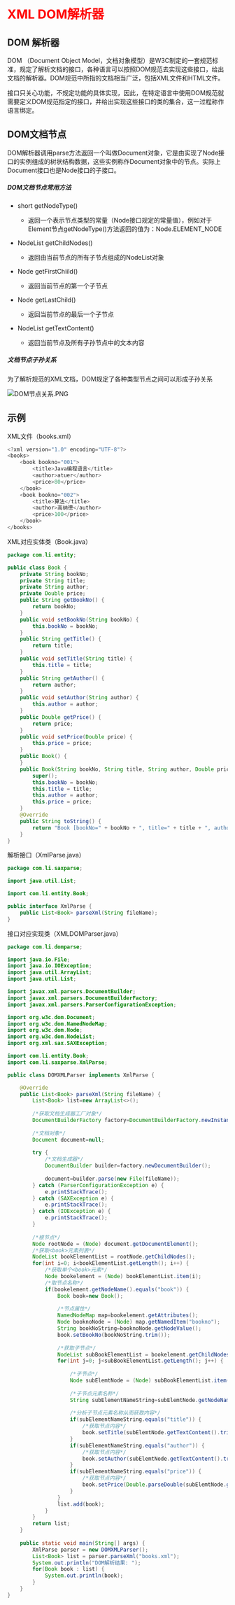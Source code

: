 # <font color="red">XML DOM解析器</font>

## DOM 解析器

DOM （Document Object Model，文档对象模型）是W3C制定的一套规范标准，规定了解析文档的接口，各种语言可以按照DOM规范去实现这些接口，给出文档的解析器。DOM规范中所指的文档相当广泛，包括XML文件和HTML文件。

接口只关心功能，不规定功能的具体实现，因此，在特定语言中使用DOM规范就需要定义DOM规范指定的接口，并给出实现这些接口的类的集合，这一过程称作语言绑定。

## DOM文档节点

DOM解析器调用parse方法返回一个叫做Document对象，它是由实现了Node接口的实例组成的树状结构数据，这些实例称作Document对象中的节点。实际上Document接口也是Node接口的子接口。

##### DOM文档节点常用方法

- short getNodeType()

	- 返回一个表示节点类型的常量（Node接口规定的常量值），例如对于Element节点getNodeType()方法返回的值为：Node.ELEMENT_NODE

- NodeList getChildNodes()

	- 返回由当前节点的所有子节点组成的NodeList对象

- Node getFirstChiild()

	- 返回当前节点的第一个子节点

- Node getLastChild()

	- 返回当前节点的最后一个子节点

- NodeList getTextContent()

	- 返回当前节点及所有子孙节点中的文本内容

##### 文档节点子孙关系

为了解析规范的XML文档，DOM规定了各种类型节点之间可以形成子孙关系

![DOM节点关系.PNG](https://img-blog.csdn.net/20180513115648415)

## 示例

XML文件（books.xml）

```java
<?xml version="1.0" encoding="UTF-8"?>
<books>
	<book bookno="001">
		<title>Java编程语言</title>
		<author>atuer</author>
		<price>80</price>
	</book>
	<book bookno="002">
		<title>算法</title>
		<author>高纳德</author>
		<price>100</price>
	</book>
</books>
```

XML对应实体类（Book.java）

```java
package com.li.entity;

public class Book {
	private String bookNo;
	private String title;
	private String author;
	private Double price;
	public String getBookNo() {
		return bookNo;
	}
	public void setBookNo(String bookNo) {
		this.bookNo = bookNo;
	}
	public String getTitle() {
		return title;
	}
	public void setTitle(String title) {
		this.title = title;
	}
	public String getAuthor() {
		return author;
	}
	public void setAuthor(String author) {
		this.author = author;
	}
	public Double getPrice() {
		return price;
	}
	public void setPrice(Double price) {
		this.price = price;
	}
	public Book() {
	}
	public Book(String bookNo, String title, String author, Double price) {
		super();
		this.bookNo = bookNo;
		this.title = title;
		this.author = author;
		this.price = price;
	}
	@Override
	public String toString() {
		return "Book [bookNo=" + bookNo + ", title=" + title + ", author=" + author + ", price=" + price + "]";
	}
}

```

解析接口（XmlParse.java）

```java
package com.li.saxparse;

import java.util.List;

import com.li.entity.Book;

public interface XmlParse {
	public List<Book> parseXml(String fileName);
}

```

接口对应实现类（XMLDOMParser.java）

```java
package com.li.domparse;

import java.io.File;
import java.io.IOException;
import java.util.ArrayList;
import java.util.List;

import javax.xml.parsers.DocumentBuilder;
import javax.xml.parsers.DocumentBuilderFactory;
import javax.xml.parsers.ParserConfigurationException;

import org.w3c.dom.Document;
import org.w3c.dom.NamedNodeMap;
import org.w3c.dom.Node;
import org.w3c.dom.NodeList;
import org.xml.sax.SAXException;

import com.li.entity.Book;
import com.li.saxparse.XmlParse;

public class DOMXMLParser implements XmlParse {

	@Override
	public List<Book> parseXml(String fileName) {
		List<Book> list=new ArrayList<>();
		
		/*获取文档生成器工厂对象*/
		DocumentBuilderFactory factory=DocumentBuilderFactory.newInstance();
		
		/*文档对象*/
		Document document=null;
		
		try {
			/*文档生成器*/
			DocumentBuilder builder=factory.newDocumentBuilder();
			
			document=builder.parse(new File(fileName));
		} catch (ParserConfigurationException e) {
			e.printStackTrace();
		} catch (SAXException e) {
			e.printStackTrace();
		} catch (IOException e) {
			e.printStackTrace();
		}
		
		/*根节点*/
		Node rootNode = (Node) document.getDocumentElement();
		/*获取<book>元素列表*/
		NodeList bookElementList = rootNode.getChildNodes();
		for(int i=0; i<bookElementList.getLength(); i++) {
			/*获取单个<book>元素*/
			Node bookelement = (Node) bookElementList.item(i);
			/*取节点名称*/
			if(bookelement.getNodeName().equals("book")) {
				Book book=new Book();
				
				/*节点属性*/
				NamedNodeMap map=bookelement.getAttributes();
				Node booknoNode = (Node) map.getNamedItem("bookno");
				String bookNoString=booknoNode.getNodeValue();
				book.setBookNo(bookNoString.trim());
				
				/*获取子节点*/
				NodeList subBookElementList = bookelement.getChildNodes();
				for(int j=0; j<subBookElementList.getLength(); j++) {
					
					/*子节点*/
					Node subElemtNode = (Node) subBookElementList.item(j);
					
					/*子节点元素名称*/
					String subElementNameString=subElemtNode.getNodeName();
					
					/*分析子节点元素名称从而获取内容*/
					if(subElementNameString.equals("title")) {
						/*获取节点内容*/
						book.setTitle(subElemtNode.getTextContent().trim());
					}
					if(subElementNameString.equals("author")) {
						/*获取节点内容*/
						book.setAuthor(subElemtNode.getTextContent().trim());
					}
					if(subElementNameString.equals("price")) {
						/*获取节点内容*/
						book.setPrice(Double.parseDouble(subElemtNode.getTextContent().trim()));
					}
				}
				list.add(book);
			}
		}
		return list;
	}
	
	public static void main(String[] args) {
		XmlParse parser = new DOMXMLParser();
		List<Book> list = parser.parseXml("books.xml");
		System.out.println("DOM解析结果: ");
		for(Book book : list) {
			System.out.println(book);
		}
	}
}

```
